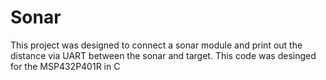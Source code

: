 # Sonar

This project was designed to connect a sonar module and print out the distance via UART between the sonar and target. This code was desinged for the MSP432P401R in C
